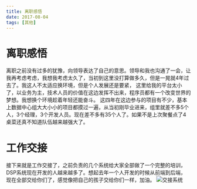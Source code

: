 ```yaml
---
title: 离职感悟
date: 2017-08-04
tags: [其他]
---
```



# 离职感悟
离职之前没有过多的犹豫，向领导表达了自己的意思。领导和我也沟通了一会，让我再考虑考虑，我想我考虑太久了，当初到这里没打算做多久，但是一晃就4年过去了。我这人不太适应换环境，但是个人发展还是要紧，
这里给我的平台太小了，以业务为主，技术人员的价值在这边发挥不出来，程序员都有一个改变世界的梦想。我想换个环境趁着年轻还能奋斗。
这四年在这边参与的项目有不少，基本上数据中心组大大小小的项目都摸过一遍，从当初刚毕业进来，组里就差不多5个人，3个经理，3个开发人员。现在差不多有35个人了。如果不是上次聚餐点了4桌菜还真不知道队伍越来越强大了。

# 工作交接
接下来就是工作交接了，之前负责的几个系统给大家全部做了一个完整的培训，DSP系统现在开发的人越来越多了。想起去年一个人开发的时候从前端到后端，现在全部交给你们了，感觉像把自己的孩子交给你们一样，加油。
![交接系统](/img/lz.jpeg)




